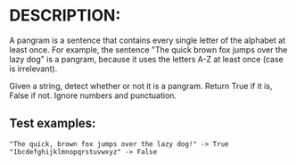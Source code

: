 # DESCRIPTION:

A pangram is a sentence that contains every single letter of the alphabet at least once. For example, the sentence "The quick brown fox jumps over the lazy dog" is a pangram, because it uses the letters A-Z at least once (case is irrelevant).

Given a string, detect whether or not it is a pangram. Return True if it is, False if not. Ignore numbers and punctuation.

## Test examples:
```console
"The quick, brown fox jumps over the lazy dog!" -> True
"1bcdefghijklmnopqrstuvwxyz" -> False
```